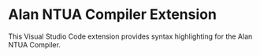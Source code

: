 # Alan NTUA Compiler Extension

This Visual Studio Code extension provides syntax highlighting for the Alan NTUA Compiler.
